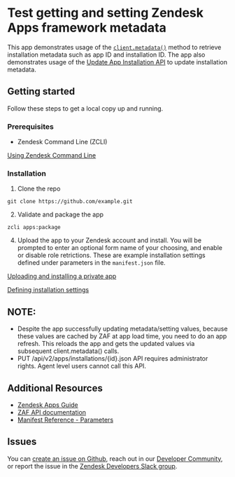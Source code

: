 # Test getting and setting Zendesk Apps framework metadata

This app demonstrates usage of the [`client.metadata()`](https://developer.zendesk.com/api-reference/apps/apps-core-api/client_api/#clientmetadata) method to retrieve installation metadata such as app ID and installation ID. The app also demonstrates usage of the [Update App Installation API](https://developer.zendesk.com/api-reference/ticketing/apps/apps/#update-app-installation) to update installation metadata.

## Getting started

Follow these steps to get a local copy up and running.

<!-- Any required packages or dependencies prior to installation of the app-->
### Prerequisites

- Zendesk Command Line (ZCLI)

[Using Zendesk Command Line](https://developer.zendesk.com/documentation/apps/app-developer-guide/zcli/#installing-and-updating-zcli)

### Installation
1. Clone the repo
```
git clone https://github.com/example.git
```
2. Validate and package the app
```
zcli apps:package
```
4. Upload the app to your Zendesk account and install. You will be prompted to enter an optional form name of your choosing, and enable or disable role retrictions. These are example installation settings defined under parameters in the `manifest.json` file.

[Uploading and installing a private app](https://developer.zendesk.com/documentation/apps/getting-started/uploading-and-installing-a-private-app/)

[Defining installation settings](https://developer.zendesk.com/documentation/apps/app-developer-guide/setup/#defining-installation-settings)

## NOTE:
* Despite the app successfully updating metadata/setting values, because these values are cached by ZAF at app load time, you need to do an app refresh. This reloads the app and gets the updated values via subsequent client.metadata() calls.
* PUT /api/v2/apps/installations/{id}.json API requires administrator rights. Agent level users cannot call this API.

<!-- Links to relevant resources such as help center articles or dev docs -->
## Additional Resources

- [Zendesk Apps Guide](https://developer.zendesk.com/documentation/apps/)
- [ZAF API documentation](https://developer.zendesk.com/api-reference/apps/apps-support-api/introduction/)
- [Manifest Reference - Parameters](https://developer.zendesk.com/documentation/apps/app-developer-guide/manifest/#parameters)

<!-- Issue reporting with link to repo issues page -->
## Issues
You can [create an issue on Github](https://github.com/zendesk/example/issues/new),
reach out in our [Developer Community](https://support.zendesk.com/hc/en-us/community/topics),
or report the issue in the [Zendesk Developers Slack group](https://docs.google.com/forms/d/e/1FAIpQLScm_rDLWwzWnq6PpYWFOR_PwMaSBcaFft-1pYornQtBGAaiJA/viewform).